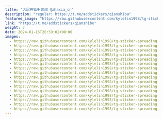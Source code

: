 ```yaml
---
title: "大尾巴狐千世部 @zhaxia_cn"
description: "regular: https://t.me/addstickers/qianshibu"
featured_image: "https://raw.githubusercontent.com/kylelin1998/tg-sticker-spreading-worldwide-images/main/img/930dc50c-d42b-4e67-b3cd-9d87cf6f3c95.jpg"
link: "https://t.me/addstickers/qianshibu"
weight: 3
date: 2024-01-15T20:50:02+08:00
images:
  - https://raw.githubusercontent.com/kylelin1998/tg-sticker-spreading-worldwide-images/main/img/930dc50c-d42b-4e67-b3cd-9d87cf6f3c95.jpg
  - https://raw.githubusercontent.com/kylelin1998/tg-sticker-spreading-worldwide-images/main/img/2cc4d4cf-6971-4c40-a438-6a2aa20ad1b9.jpg
  - https://raw.githubusercontent.com/kylelin1998/tg-sticker-spreading-worldwide-images/main/img/75417ca2-b50c-421c-9b75-369b9feb8d1f.jpg
  - https://raw.githubusercontent.com/kylelin1998/tg-sticker-spreading-worldwide-images/main/img/c457bd16-decd-47ee-8854-339e38f4a09c.jpg
  - https://raw.githubusercontent.com/kylelin1998/tg-sticker-spreading-worldwide-images/main/img/ec14348e-1c23-48e3-8cb8-61c69bad6430.jpg
  - https://raw.githubusercontent.com/kylelin1998/tg-sticker-spreading-worldwide-images/main/img/0fef565b-6fca-4766-88cb-67e326afbdff.jpg
  - https://raw.githubusercontent.com/kylelin1998/tg-sticker-spreading-worldwide-images/main/img/5fc3c4b3-8051-491d-a0be-a1ab317c898e.jpg
  - https://raw.githubusercontent.com/kylelin1998/tg-sticker-spreading-worldwide-images/main/img/a683802d-deff-400a-b88e-94747a9a237e.jpg
  - https://raw.githubusercontent.com/kylelin1998/tg-sticker-spreading-worldwide-images/main/img/89413c42-acf8-485f-9406-fce6cc52a1ff.jpg
  - https://raw.githubusercontent.com/kylelin1998/tg-sticker-spreading-worldwide-images/main/img/1c549ef9-67c8-4f97-8f99-46ae537fa904.jpg
  - https://raw.githubusercontent.com/kylelin1998/tg-sticker-spreading-worldwide-images/main/img/53ccec51-fe3a-4c6f-a260-f1d750d7cce2.jpg
  - https://raw.githubusercontent.com/kylelin1998/tg-sticker-spreading-worldwide-images/main/img/a85c9387-050a-449e-8fdd-45b990d42940.jpg
  - https://raw.githubusercontent.com/kylelin1998/tg-sticker-spreading-worldwide-images/main/img/1775d859-78d3-4dd1-ae50-9c850c23c2a5.jpg
  - https://raw.githubusercontent.com/kylelin1998/tg-sticker-spreading-worldwide-images/main/img/afe5dc44-8b15-49ac-aecb-4f0e87357781.jpg
  - https://raw.githubusercontent.com/kylelin1998/tg-sticker-spreading-worldwide-images/main/img/093a4d74-ecad-48e0-944c-27bd1d925aec.jpg
  - https://raw.githubusercontent.com/kylelin1998/tg-sticker-spreading-worldwide-images/main/img/5c58fd51-5d6e-43b0-8c5b-8a23ff82d8d7.jpg
---
```

